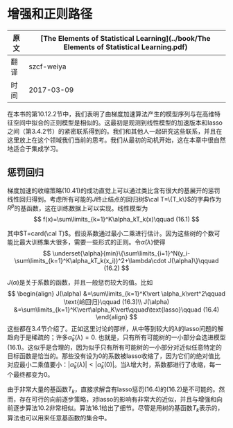 # 增强和正则路径

| 原文   | [The Elements of Statistical Learning](../book/The Elements of Statistical Learning.pdf) |
| ---- | ---------------------------------------- |
| 翻译   | szcf-weiya                               |
| 时间   | 2017-03-09                               |

在本书的第10.12.2节中，我们表明了由梯度加速算法产生的模型序列与在高维特征空间中拟合的正则模型是相似的。这最初是观测到线性模型的加速版本和lasso之间（第3.4.2节）的紧密联系得到的。我们和其他人一起研究这些联系，并且在这里放上在这个领域我们当前的思考。我们从最初的动机开始，这在本章中很自然地适合于集成学习。

## 惩罚回归

梯度加速的收缩策略(10.41)的成功直觉上可以通过类比含有很大的基展开的惩罚线性回归得到。考虑所有可能的$J$终止结点的回归树$\cal T=\{T_k\}$的字典作为$R^p$的基函数，这在训练数据上可以实现。线性模型为
$$
f(x)=\sum\limits_{k=1}^K\alpha_kT_k(x)\qquad (16.1)
$$

其中$T=card(\cal T)$。假设系数通过最小二乘进行估计。因为这些树的个数可能比最大训练集大很多，需要一些形式的正则。令$\hat\alpha(\lambda)$使得
$$
\underset{\alpha}{min}\{\sum\limits_{i=1}^N(y_i-\sum\limits_{k=1}^K\alpha_kT_k(x_i))^2+\lambda\cdot J(\alpha)\}\qquad (16.2)
$$

$J(\alpha)$是关于系数的函数，并且一般惩罚较大的值。比如
$$
\begin{align}
J(\alpha) &=\sum\limits_{k=1}^K\vert \alpha_k\vert^2\qquad \text{岭回归}\qquad (16.3)\\
J(\alpha) &=\sum\limits_{k=1}^K\vert\alpha_K\vert\qquad\text{lasso}\qquad (16.4)
\end{align}
$$
这些都在3.4节介绍了。正如这里讨论的那样，从中等到较大的$\lambda$的lasso问题的解趋向于是稀疏的；许多$\hat\alpha_k(\lambda)=0$. 也就是，只有所有可能树的一小部分会选进模型(16.1)。这似乎是合理的，因为似乎只有所有可能树的一小部分对近似任意特定的目标函数是恰当的。那些没有设为0的系数被lasso收缩了，因为它们的绝对值比对应最小二乘值要小：$\vert\hat\alpha_k(\lambda)\vert<\vert\hat\alpha_k(0)\vert$。当$\lambda$增大时，系数都进行了收缩，每一个最终都变为0。

由于非常大量的基函数$T_k$，直接求解含有lasso惩罚(16.4)的(16.2)是不可能的。然而，存在可行的向前逐步策略，对lasso的影响有非常大的近似，并且与增强和向前逐步算法10.2非常相似。算法16.1给出了细节。尽管是用树的基函数$T_k$表示的，算法也可以用来任意基函数的集合中。	